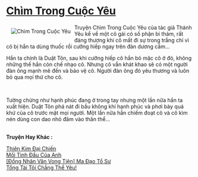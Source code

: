 <a href="https://utruyen.com/chim-trong-cuoc-yeu/2301/" title="Chìm Trong Cuộc Yêu"><h1>Chìm Trong Cuộc Yêu</h1></a><div style="display:table"><img align="right" style="float: left; padding: 10px;" src="https://utruyen.com/images/story/200x260/chim-trong-cuoc-yeu.jpg" alt="Chìm Trong Cuộc Yêu">Truyện Chìm Trong Cuộc Yêu của tác giả Thánh Yêu kể về một cô gái có số phận bi thảm, rất đáng thương khi cô mất đi sự trong trắng chỉ vì cô bị hắn ta dùng thuốc rồi cưỡng hiếp ngay trên đàn dương cầm…<p></p>Hắn ta chính là Duật Tôn, sau khi cưỡng hiếp cô hắn bỏ mặc cô ở đó, không những thế hắn còn chế nhạo cô. Nhưng cô vẫn khát khao sẽ có một người đàn ông mạnh mẽ đến và bảo vệ cô. Người đàn ông đó yêu thương và luôn bỏ qua mọi thứ cho cô.<p></p> <p></p>Tưởng chừng như hạnh phúc đang ở trong tay nhưng một lần nữa hắn ta xuất hiện. Duật Tôn phá nát đi bầu không khí hạnh phúc và phơi bày quá khứ của cô trước mặt mọi người. Một lần nữa hắn chiếm đoạt cô và cô kìm nén dùng con dao nhỏ đâm vào thân thể…</div><p><br><b>Truyện Hay Khác :</b></p><a href="https://utruyen.com/thien-kim-dai-chien/7320/" alt="Thiên Kim Đại Chiến">Thiên Kim Đại Chiến</a><br/><a href="https://truyenngontinhay.wordpress.com/2019/10/03/moi-tinh-dau-cua-anh/" alt="Mối Tình Đầu Của Anh">Mối Tình Đầu Của Anh</a><br/><a href="https://truyenngontinhay.wordpress.com/2019/10/03/dong-nhan-van-vong-tien-ma-dao-to-su/" alt="[Đồng Nhân Văn Vong Tiện] Ma Đạo Tổ Sư">[Đồng Nhân Văn Vong Tiện] Ma Đạo Tổ Sư</a><br/><a href="https://github.com/quanluxury/ngontinhhot/tree/master/truyenhay/17363/" alt="Tổng Tài Tôi Chẳng Thể Yêu!">Tổng Tài Tôi Chẳng Thể Yêu!</a><br/>